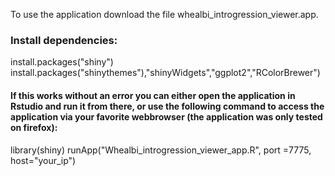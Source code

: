 To use the application download the file whealbi_introgression_viewer.app.

### Install dependencies:

install.packages("shiny")
install.packages("shinythemes"),"shinyWidgets","ggplot2","RColorBrewer")

#### If this works without an error you can either open the application in Rstudio and run it from there, or use the following command to access the application via your favorite webbrowser (the application was only tested on firefox):

library(shiny)
runApp("Whealbi_introgression_viewer_app.R", port =7775, host="your_ip")

